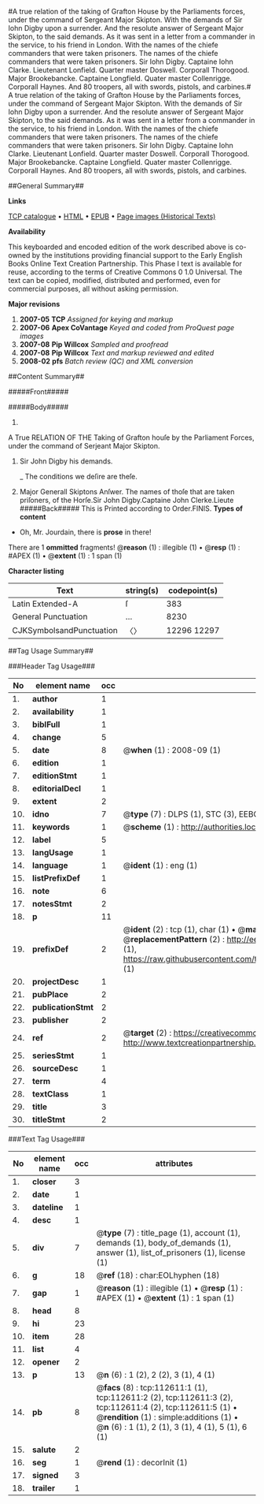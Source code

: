 #A true relation of the taking of Grafton House by the Parliaments forces, under the command of Sergeant Major Skipton. With the demands of Sir Iohn Digby upon a surrender. And the resolute answer of Sergeant Major Skipton, to the said demands. As it was sent in a letter from a commander in the service, to his friend in London. With the names of the chiefe commanders that were taken prisoners. The names of the chiefe commanders that were taken prisoners. Sir Iohn Digby. Captaine Iohn Clarke. Lieutenant Lonfield. Quarter master Doswell. Corporall Thorogood. Major Brookebancke. Captaine Longfield. Quater master Collenrigge. Corporall Haynes. And 80 troopers, all with swords, pistols, and carbines.#
A true relation of the taking of Grafton House by the Parliaments forces, under the command of Sergeant Major Skipton. With the demands of Sir Iohn Digby upon a surrender. And the resolute answer of Sergeant Major Skipton, to the said demands. As it was sent in a letter from a commander in the service, to his friend in London. With the names of the chiefe commanders that were taken prisoners. The names of the chiefe commanders that were taken prisoners. Sir Iohn Digby. Captaine Iohn Clarke. Lieutenant Lonfield. Quarter master Doswell. Corporall Thorogood. Major Brookebancke. Captaine Longfield. Quater master Collenrigge. Corporall Haynes. And 80 troopers, all with swords, pistols, and carbines.

##General Summary##

**Links**

[TCP catalogue](http://www.ota.ox.ac.uk/tcp/)  • 
[HTML](http://tei.it.ox.ac.uk/tcp/Texts-HTML/free/A76/A76540.html)  • 
[EPUB](http://tei.it.ox.ac.uk/tcp/Texts-EPUB/free/A76/A76540.epub) • 
[Page images (Historical Texts)](https://data.historicaltexts.jisc.ac.uk/view?pubId=eebo-99860491e&pageId=eebo-99860491e-112611-1)

**Availability**

This keyboarded and encoded edition of the
	       work described above is co-owned by the institutions
	       providing financial support to the Early English Books
	       Online Text Creation Partnership. This Phase I text is
	       available for reuse, according to the terms of Creative
	       Commons 0 1.0 Universal. The text can be copied,
	       modified, distributed and performed, even for
	       commercial purposes, all without asking permission.

**Major revisions**

1. __2007-05__ __TCP__ *Assigned for keying and markup*
1. __2007-06__ __Apex CoVantage__ *Keyed and coded from ProQuest page images*
1. __2007-08__ __Pip Willcox__ *Sampled and proofread*
1. __2007-08__ __Pip Willcox__ *Text and markup reviewed and edited*
1. __2008-02__ __pfs__ *Batch review (QC) and XML conversion*

##Content Summary##

#####Front#####

#####Body#####

1. 
A True RELATION OF THE Taking of Grafton houſe by the Parliament Forces, under the command of Serjeant Major Skipton.

1. Sir John Digby his demands.

    _ The conditions we deſire are theſe.

1. Major Generall Skiptons Anſwer.
The names of thoſe that are taken priſoners, of the Horſe.Sir John Digby.Captaine John Clerke.Lieute
#####Back#####
This is Printed according to Order.FINIS.
**Types of content**

  * Oh, Mr. Jourdain, there is **prose** in there!

There are 1 **ommitted** fragments! 
 @__reason__ (1) : illegible (1)  •  @__resp__ (1) : #APEX (1)  •  @__extent__ (1) : 1 span (1)

**Character listing**


|Text|string(s)|codepoint(s)|
|---|---|---|
|Latin Extended-A|ſ|383|
|General Punctuation|…|8230|
|CJKSymbolsandPunctuation|〈〉|12296 12297|

##Tag Usage Summary##

###Header Tag Usage###

|No|element name|occ|attributes|
|---|---|---|---|
|1.|__author__|1||
|2.|__availability__|1||
|3.|__biblFull__|1||
|4.|__change__|5||
|5.|__date__|8| @__when__ (1) : 2008-09 (1)|
|6.|__edition__|1||
|7.|__editionStmt__|1||
|8.|__editorialDecl__|1||
|9.|__extent__|2||
|10.|__idno__|7| @__type__ (7) : DLPS (1), STC (3), EEBO-CITATION (1), PROQUEST (1), VID (1)|
|11.|__keywords__|1| @__scheme__ (1) : http://authorities.loc.gov/ (1)|
|12.|__label__|5||
|13.|__langUsage__|1||
|14.|__language__|1| @__ident__ (1) : eng (1)|
|15.|__listPrefixDef__|1||
|16.|__note__|6||
|17.|__notesStmt__|2||
|18.|__p__|11||
|19.|__prefixDef__|2| @__ident__ (2) : tcp (1), char (1)  •  @__matchPattern__ (2) : ([0-9\-]+):([0-9IVX]+) (1), (.+) (1)  •  @__replacementPattern__ (2) : http://eebo.chadwyck.com/downloadtiff?vid=$1&page=$2 (1), https://raw.githubusercontent.com/textcreationpartnership/Texts/master/tcpchars.xml#$1 (1)|
|20.|__projectDesc__|1||
|21.|__pubPlace__|2||
|22.|__publicationStmt__|2||
|23.|__publisher__|2||
|24.|__ref__|2| @__target__ (2) : https://creativecommons.org/publicdomain/zero/1.0/ (1), http://www.textcreationpartnership.org/docs/. (1)|
|25.|__seriesStmt__|1||
|26.|__sourceDesc__|1||
|27.|__term__|4||
|28.|__textClass__|1||
|29.|__title__|3||
|30.|__titleStmt__|2||


###Text Tag Usage###

|No|element name|occ|attributes|
|---|---|---|---|
|1.|__closer__|3||
|2.|__date__|1||
|3.|__dateline__|1||
|4.|__desc__|1||
|5.|__div__|7| @__type__ (7) : title_page (1), account (1), demands (1), body_of_demands (1), answer (1), list_of_prisoners (1), license (1)|
|6.|__g__|18| @__ref__ (18) : char:EOLhyphen (18)|
|7.|__gap__|1| @__reason__ (1) : illegible (1)  •  @__resp__ (1) : #APEX (1)  •  @__extent__ (1) : 1 span (1)|
|8.|__head__|8||
|9.|__hi__|23||
|10.|__item__|28||
|11.|__list__|4||
|12.|__opener__|2||
|13.|__p__|13| @__n__ (6) : 1 (2), 2 (2), 3 (1), 4 (1)|
|14.|__pb__|8| @__facs__ (8) : tcp:112611:1 (1), tcp:112611:2 (2), tcp:112611:3 (2), tcp:112611:4 (2), tcp:112611:5 (1)  •  @__rendition__ (1) : simple:additions (1)  •  @__n__ (6) : 1 (1), 2 (1), 3 (1), 4 (1), 5 (1), 6 (1)|
|15.|__salute__|2||
|16.|__seg__|1| @__rend__ (1) : decorInit (1)|
|17.|__signed__|3||
|18.|__trailer__|1||
